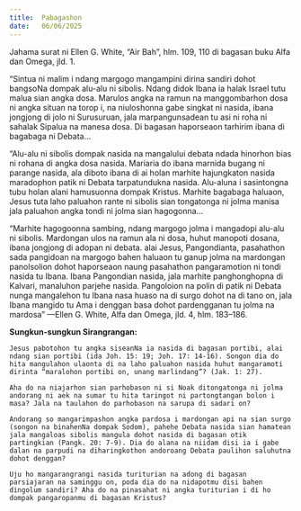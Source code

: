 ```yaml
---
title:  Pabagashon
date:   06/06/2025
---
```


Jahama surat ni Ellen G. White, “Air Bah”, hlm. 109, 110 di bagasan buku Alfa dan Omega, jld. 1.

“Sintua ni malim i ndang margogo mangampini dirina sandiri dohot bangsoNa dompak alu-alu ni sibolis. Ndang didok Ibana ia halak Israel tutu malua sian angka dosa. Marulos angka na ramun na manggombarhon dosa ni angka situan na torop i, na niuloshonna gabe singkat ni nasida, ibana jongjong di jolo ni Surusuruan, jala marpangunsadean tu asi ni roha ni sahalak Sipalua na manesa dosa. Di bagasan haporseaon tarhirim ibana di bagabaga ni Debata...

“Alu-alu ni sibolis dompak nasida na mangalului debata ndada hinorhon bias ni rohana di angka dosa nasida. Mariaria do ibana marnida bugang ni parange nasida, ala diboto ibana di ai holan marhite hajungkaton nasida maradophon patik ni Debata tarpatundukna nasida. Alu-aluna i sasintongna tubu holan alani hamusuonna dompak Kristus. Marhite bagabaga haluaon, Jesus tuta laho paluahon rante ni sibolis sian tongatonga ni jolma manisa jala paluahon angka tondi ni jolma sian hagogonna...

“Marhite hagogoonna sambing, ndang margogo jolma i mangadopi alu-alu ni sibolis. Mardongan ulos na ramun ala ni dosa, huhut manopoti dosana, ibana jongjong di adopan ni debata. alai Jesus, Pangondianta, pasahathon sada pangidoan na margogo bahen haluaon tu ganup jolma na mardongan panolsolion dohot haporseaon naung pasahathon pangaramotion ni tondi nasida tu Ibana. Ibana Pangondian nasida, jala marhite panghonghopna di Kalvari, manaluhon parjehe nasida. Pangoloion na polin di patik ni Debata nunga mangalehon tu Ibana nasa huaso na di surgo dohot na di tano on, jala Ibana mangido tu Ama i denggan basa dohot pardengganan tu jolma na mardosa” —Ellen G. White, Alfa dan Omega, jld. 4, hlm. 183–186.

**Sungkun-sungkun Sirangrangan:**

`Jesus pabotohon tu angka siseanNa ia nasida di bagasan portibi, alai ndang sian portibi (ida Joh. 15: 19; Joh. 17: 14-16). Songon dia do hita mangulahon ulaonta di na laho paluahon nasida huhut mangaramoti dirinta “maralohon portibi on, unang marlindang”? (Jak. 1: 27).`

`Aha do na niajarhon sian parhobason ni si Noak ditongatonga ni jolma andorang ni aek na sumar tu hita taringot ni partongtangan bolon i masa? Jala na taulahon do parhobason na sarupa di sadari on?`

`Andorang so mangarimpashon angka pardosa i mardongan api na sian surgo (songon na binahenNa dompak Sodom), pahehe Debata nasida sian hamatean jala mangaloas sibolis mangula dohot nasida di bagasan otik partingkian (Pangk. 20: 7-9). Dia do alana na niidam disi ia i gabe dalan na parpudi na diharingkothon andoroang Debata paulihon saluhutna dohot denggan?`

`Uju ho mangarangrangi nasida turiturian na adong di bagasan parsiajaran na saminggu on, poda dia do na nidapotmu disi bahen dingolum sandiri? Aha do na pinasahat ni angka turiturian i di ho dompak pangaropanmu di bagasan Kristus?`